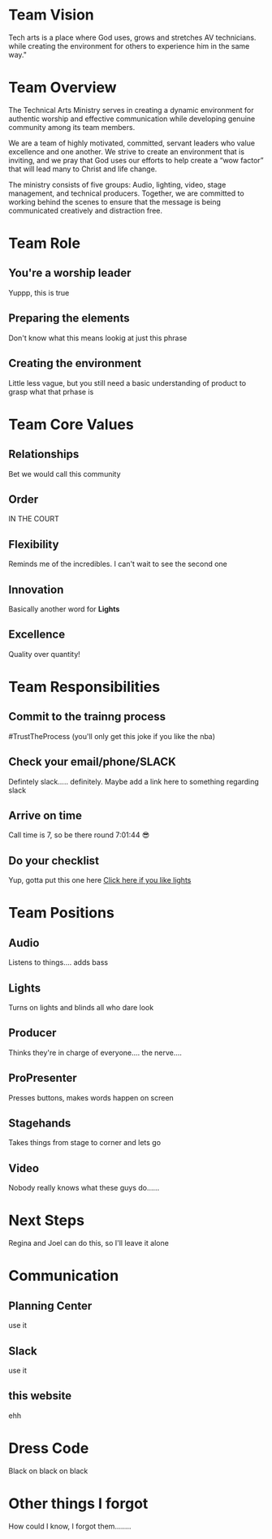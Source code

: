 <!-- TITLE: Tech Arts Dream Team Guide -->
<!-- SUBTITLE: You're in the right place if you're trying to find out who we are, why we do what we do, and if that aligns with you -->

# Team Vision
Tech arts is a place where God uses, grows and stretches AV technicians.  while creating the environment for others to experience him in the same way."
# Team Overview
The Technical Arts Ministry serves in creating a dynamic environment for authentic worship and effective communication while developing genuine community among its team members.

We are a team of highly motivated, committed, servant leaders who value excellence and one another.  We strive to create an environment that is inviting, and we pray that God uses our efforts to help create a “wow factor” that will lead many to Christ and life change.

The ministry consists of five groups:  Audio, lighting, video, stage management, and technical producers.  Together, we are committed to working behind the scenes to ensure that the message is being communicated creatively and distraction free.
# Team Role
## You're a worship leader
Yuppp, this is true
## Preparing the elements
Don't know what this means lookig at just this phrase
## Creating the environment
Little less vague, but you still need a basic understanding of product to grasp what that prhase is
# Team Core Values
## Relationships
Bet we would call this community
## Order
IN THE COURT
## Flexibility
Reminds me of the incredibles. I can't wait to see the second one
## Innovation
Basically another word for **Lights**
## Excellence
Quality over quantity!
# Team Responsibilities
## Commit to the trainng process
#TrustTheProcess (you'll only get this joke if you like the nba)
## Check your email/phone/SLACK
Defintely slack..... definitely. Maybe add a link here to something regarding slack
## Arrive on time
Call time is 7, so be there round 7:01:44 :sunglasses:
## Do your checklist
Yup, gotta put this one here
[Click here if you like lights](http://165.227.82.70/checklist)
# Team Positions
## Audio
Listens to things.... adds bass
## Lights
Turns on lights and blinds all who dare look
## Producer
Thinks they're in charge of everyone.... the nerve....
## ProPresenter
Presses buttons, makes words happen on screen
## Stagehands
Takes things from stage to corner and lets go
## Video
Nobody really knows what these guys do......
# Next Steps
Regina and Joel can do this, so I'll leave it alone
# Communication
## Planning Center
use it
## Slack
use it
## this website
ehh
# Dress Code
Black on black on black
# Other things I forgot
How could I know, I forgot them........